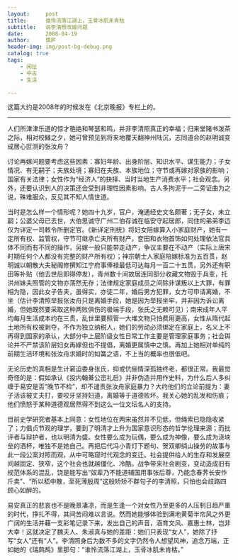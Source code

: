 ```yaml
---
layout:     post
title:      谁怜流落江湖上，玉骨冰肌未肯枯
subtitle:   说李清照改嫁问题
date:       2008-04-19
author:     慎庐
header-img: img/post-bg-debug.png
catalog: true
tags:
    - 闲扯
    - 中古
    - 生活

---
```


这篇大约是2008年的时候发在《北京晚报》专栏上的。

------

人们所津津乐道的惊才艳绝和琴瑟和鸣，并非李清照真正的幸福；归来堂赌书泼茶之际，相对校雠之夕，她可曾预见到将来地覆天翻神州陆沉，志同道合的赵明诚变成居心叵测的张汝舟？ 

讨论再嫁问题要考虑这些因素：寡妇年龄、出身阶层、知识水平、谋生能力；子女情况、有无嗣子；夫族处境；寡妇在夫族、本族地位；守节或再嫁对家族的影响；国家有关法律；女性作为“经济人”的抉择、当时当地生产消费水平；社会观念。另外，还要认识到人的决策还会受到非理性因素影响。古人多拘泥于一二旁证曲为之说，殊难服众，反见其不知人情世道。

当时是怎么样一个情形呢？她四十九岁，官户，淹通经史文名颇著；无子女，未立嗣；公婆父母已去世，大伯思诚守广州二伯存诚在临安守起居郎，同住的弟弟李迒仅为详定一司敕令所删定官。《新详定刑统》将妇女陪嫁算入小家庭财产，她有一定所有权、监管权，守节可继承亡夫所有财产，奁田和衣物首饰如何处理依法官具体不同而有不同的操作，另嫁一般只能带走动产，争议主要在不动产（实际上唐宋时期任何个人都没有完整的财产所有权）；神宗朝士人家庭陪嫁标准为五百贯，赵明诚以朝散大夫秘阁修撰知江宁府事俸禄最低可达每月一百二十五贯，另外还有职田等补贴（他去世后即得停发），青州数十间故居连同部分收藏文物毁于兵变，托洪州妹夫照管的文物亦荡然无存；法律规定家庭成员之间除非谋叛以上大罪，有罪相为隐，因此女子告夫，虽得实，亦徒二年，婚后男方犯罪，女方可申请离婚，不坐（估计李清照举报张汝舟只是离婚手段，她是因为举报坐牢，并非因为诉讼离婚，但她既然要采取这种两败俱伤的极端手段，张氏之无赖可见）；南宋成年人平均每月生活成本约在三贯，乱世里要照管一大堆文物只怕费用更高，女性从隋代起土地所有权被剥夺，不作为独立纳税人，她们的劳动必须绑定在家庭上，名义上不再得到国家的承认，大部分中上层阶级女性日常工作主要是管理家庭事务；社会舆论并不严禁该阶层妇女再嫁但也不提倡，离婚更属慎中之慎。再加上她相对单纯的前期生活环境和张汝舟求婚时的如簧之语，不上当的概率也很低吧。

无论历史的真相是生计窘迫委身张氏，抑或伉俪情深孤独终老，都很正常。我最觉奇怪的是：假如承认《投内翰綦公崈礼启》并非伪造并用作史料，为什么后人多纠缠于易安是否“晚节不检”，却不谴责张汝舟家庭暴力？大约他们的立论前提为：妻子活该被丈夫打，要咬牙坚持妇道，离婚等于道德败坏。我关心她的乱发和伤痕；他们愤怒于某种道德观居然得不到这么一位文坛名人的支持。

目前史学研究者基本上同意：女性地位在两宋虽然并不见低，但绳索已隐隐收紧了；力倡贞节观的理学，要到了明清才上升为国家意识形态的哲学伦理来源；而批评者与辩护者，也以明清为盛。女性要么成为玩偶，要么成为神像，要么成为浇块垒的酒杯，唯独不是她自己。再把后代冯小青灯下题句、贺双卿绡山操劳的故事与此一段公案对照而观，从中可略窥时代观念的变迁。社会提供给人的生存和发展空间越固定、狭窄，这个社会也就越僵化、冷酷。战争带来社会剧变，变动造成旧有规范体系的混乱，饶是能写出“奴辈乃不能道辅国用事张后尊，乃能念春荠长安作斤卖”、“所以嵇中散，至死薄殷周”这般矫矫不群句子的李清照，只怕也会歧路四顾心如醉的。

易安真正的悲哀也不是晚景凄凉，而是生逢一个对女性乃至更多的人压制日趋严重的时代，挣扎不得，其间苦闷难以言说。然而她能够体验到满地黄菊半帘风之外更广阔的生活并藉一支彩笔记录下来，发出自己的声音，涵育文风、嘉惠士林，岂非大幸！这就决定了魏夫人、朱淑真与她的差距：她们只表现“女人”，她除了抒写“女人”还有“人”。李清照身后为数不多的文字仍然令人想望风神，追念万端，正如她的《瑞鹧鸪》里那句：“谁怜流落江湖上，玉骨冰肌未肯枯。”
